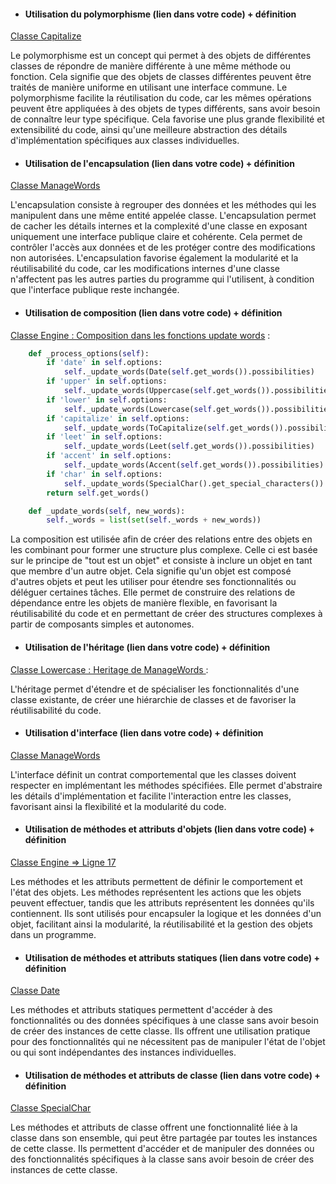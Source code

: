 - #### Utilisation du polymorphisme (lien dans votre code) + définition
[Classe Capitalize ](models/Word/Capitalize.py) 

Le polymorphisme est un concept qui permet à des objets de différentes classes de répondre de manière différente à une même méthode ou fonction. Cela signifie que des objets de classes différentes peuvent être traités de manière uniforme en utilisant une interface commune. Le polymorphisme facilite la réutilisation du code, car les mêmes opérations peuvent être appliquées à des objets de types différents, sans avoir besoin de connaître leur type spécifique. Cela favorise une plus grande flexibilité et extensibilité du code, ainsi qu'une meilleure abstraction des détails d'implémentation spécifiques aux classes individuelles.

- #### Utilisation de l'encapsulation (lien dans votre code) + définition

[Classe ManageWords](models/Word/ManageWords.py)

L'encapsulation consiste à regrouper des données et les méthodes qui les manipulent dans une même entité appelée classe. L'encapsulation permet de cacher les détails internes et la complexité d'une classe en exposant uniquement une interface publique claire et cohérente. Cela permet de contrôler l'accès aux données et de les protéger contre des modifications non autorisées. L'encapsulation favorise également la modularité et la réutilisabilité du code, car les modifications internes d'une classe n'affectent pas les autres parties du programme qui l'utilisent, à condition que l'interface publique reste inchangée.

- #### Utilisation de composition (lien dans votre code) + définition
[Classe Engine : Composition dans les fonctions update words](models/Engine.py) : 
````python
    def _process_options(self):
        if 'date' in self.options:
            self._update_words(Date(self.get_words()).possibilities)
        if 'upper' in self.options:
            self._update_words(Uppercase(self.get_words()).possibilities)
        if 'lower' in self.options:
            self._update_words(Lowercase(self.get_words()).possibilities)
        if 'capitalize' in self.options:
            self._update_words(ToCapitalize(self.get_words()).possibilities)
        if 'leet' in self.options:
            self._update_words(Leet(self.get_words()).possibilities)
        if 'accent' in self.options:
            self._update_words(Accent(self.get_words()).possibilities)
        if 'char' in self.options:
            self._update_words(SpecialChar().get_special_characters())
        return self.get_words()

    def _update_words(self, new_words):
        self._words = list(set(self._words + new_words))
````

La composition est utilisée afin de créer des relations entre des objets en les combinant pour former une structure plus complexe. Celle ci est basée sur le principe de "tout est un objet" et consiste à inclure un objet en tant que membre d'un autre objet. Cela signifie qu'un objet est composé d'autres objets et peut les utiliser pour étendre ses fonctionnalités ou déléguer certaines tâches. Elle permet de construire des relations de dépendance entre les objets de manière flexible, en favorisant la réutilisabilité du code et en permettant de créer des structures complexes à partir de composants simples et autonomes.

- #### Utilisation de l'héritage (lien dans votre code) + définition
[Classe Lowercase : Heritage de ManageWords ](models/Word/Lowercase.py) : 

L'héritage permet d'étendre et de spécialiser les fonctionnalités d'une classe existante, de créer une hiérarchie de classes et de favoriser la réutilisabilité du code.

- #### Utilisation d'interface (lien dans votre code) + définition

[Classe ManageWords](models/Word/ManageWords.py)

L'interface définit un contrat comportemental que les classes doivent respecter en implémentant les méthodes spécifiées. Elle permet d'abstraire les détails d'implémentation et facilite l'interaction entre les classes, favorisant ainsi la flexibilité et la modularité du code.

- #### Utilisation de méthodes et attributs d'objets (lien dans votre code) + définition

[Classe Engine => Ligne 17 ](models/Engine.py)

Les méthodes et les attributs permettent de définir le comportement et l'état des objets. Les méthodes représentent les actions que les objets peuvent effectuer, tandis que les attributs représentent les données qu'ils contiennent. Ils sont utilisés pour encapsuler la logique et les données d'un objet, facilitant ainsi la modularité, la réutilisabilité et la gestion des objets dans un programme.

- #### Utilisation de méthodes et attributs statiques (lien dans votre code) + définition

[Classe Date ](models/Word/Date.py)

Les méthodes et attributs statiques permettent d'accéder à des fonctionnalités ou des données spécifiques à une classe sans avoir besoin de créer des instances de cette classe. Ils offrent une utilisation pratique pour des fonctionnalités qui ne nécessitent pas de manipuler l'état de l'objet ou qui sont indépendantes des instances individuelles.

- #### Utilisation de méthodes et attributs de classe (lien dans votre code) + définition

[Classe SpecialChar](models/Word/SpecialChar.py)

Les méthodes et attributs de classe offrent une fonctionnalité liée à la classe dans son ensemble, qui peut être partagée par toutes les instances de cette classe. Ils permettent d'accéder et de manipuler des données ou des fonctionnalités spécifiques à la classe sans avoir besoin de créer des instances de cette classe.